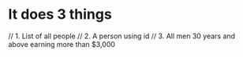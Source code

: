# It does 3 things
// 1. List of all people 
// 2. A person using id 
// 3. All men 30 years and above earning more than $3,000